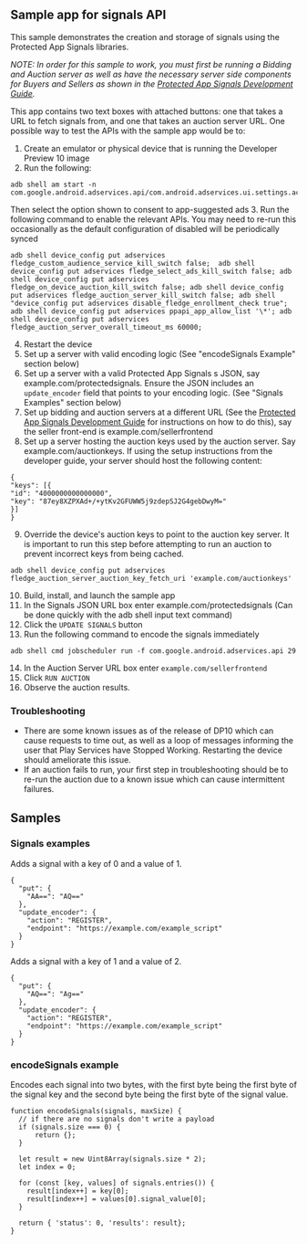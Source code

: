 ## Sample app for signals API
This sample demonstrates the creation and storage of signals using the Protected App Signals libraries.

*NOTE: In order for this sample to work, you must first be running a Bidding and Auction server as well as have the necessary server side components for Buyers and Sellers as shown in the [Protected App Signals Development Guide](https://developer.android.com/design-for-safety/privacy-sandbox/guides/protected-audience/protected-app-signals).*


This app contains two text boxes with attached buttons: one that takes a URL to fetch signals from, and one that takes an auction server URL. One possible way to test the APIs with the sample app would be to:

1. Create an emulator or physical device that is running the Developer Preview 10 image
2. Run the following:
```
adb shell am start -n com.google.android.adservices.api/com.android.adservices.ui.settings.activities.AdServicesSettingsMainActivity
```
Then select the option shown to consent to app-suggested ads
3. Run the following command to enable the relevant APIs. You may need to re-run this occasionally as the default configuration of disabled will be periodically synced
```
adb shell device_config put adservices fledge_custom_audience_service_kill_switch false;  adb shell device_config put adservices fledge_select_ads_kill_switch false; adb shell device_config put adservices fledge_on_device_auction_kill_switch false; adb shell device_config put adservices fledge_auction_server_kill_switch false; adb shell "device_config put adservices disable_fledge_enrollment_check true";  adb shell device_config put adservices ppapi_app_allow_list '\*'; adb shell device_config put adservices fledge_auction_server_overall_timeout_ms 60000;
```
4. Restart the device
5. Set up a server with valid encoding logic (See "encodeSignals Example" section below)
6. Set up a server with a valid Protected App Signals s JSON, say example.com/protectedsignals. Ensure the JSON includes an `update_encoder` field that points to your encoding logic. (See "Signals Examples" section below)
7. Set up bidding and auction servers at a different URL (See the [Protected App Signals Development Guide](https://developer.android.com/design-for-safety/privacy-sandbox/guides/protected-audience/protected-app-signals) for instructions on how to do this), say the seller front-end is example.com/sellerfrontend
8. Set up a server hosting the auction keys used by the auction server. Say example.com/auctionkeys. If using the setup instructions from the developer guide, your server should host the following content:
```
{
"keys": [{
"id": "4000000000000000",
"key": "87ey8XZPXAd+/+ytKv2GFUWW5j9zdepSJ2G4gebDwyM="
}]
}
```
9. Override the device's auction keys to point to the auction key server. It is important to run this step before attempting to run an auction to prevent incorrect keys from being cached.
```
adb shell device_config put adservices fledge_auction_server_auction_key_fetch_uri 'example.com/auctionkeys'
```
10. Build, install, and launch the sample app
11. In the Signals JSON URL box enter example.com/protectedsignals (Can be done quickly with the adb shell input text command)
12. Click the `UPDATE SIGNALS` button
13. Run the following command to encode the signals immediately
```
adb shell cmd jobscheduler run -f com.google.android.adservices.api 29
```
14. In the Auction Server URL box enter `example.com/sellerfrontend`
15. Click `RUN AUCTION`
16. Observe the auction results.

### Troubleshooting
- There are some known issues as of the release of DP10 which can cause requests to time out, as well as a loop of messages informing the user that Play Services have Stopped Working. Restarting the device should ameliorate this issue.
- If an auction fails to run, your first step in troubleshooting should be to re-run the auction due to a known issue which can cause intermittent failures. 

## Samples
### Signals examples
Adds a signal with a key of 0 and a value of 1.
```
{
  "put": {
    "AA==": "AQ=="
  },
  "update_encoder": {
    "action": "REGISTER",
    "endpoint": "https://example.com/example_script"
  }
}
```

Adds a signal with a key of 1 and a value of 2.
```
{
  "put": {
    "AQ==": "Ag=="
  },
  "update_encoder": {
    "action": "REGISTER",
    "endpoint": "https://example.com/example_script"
  }
}
```

### encodeSignals example
Encodes each signal into two bytes, with the first byte being the first byte of the signal key and the second byte being the first byte of the signal value.
```
function encodeSignals(signals, maxSize) {
  // if there are no signals don't write a payload
  if (signals.size === 0) {
      return {};
  }

  let result = new Uint8Array(signals.size * 2);
  let index = 0;

  for (const [key, values] of signals.entries()) {
    result[index++] = key[0];
    result[index++] = values[0].signal_value[0];
  }

  return { 'status': 0, 'results': result};
}
```
